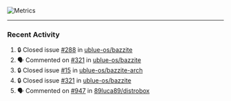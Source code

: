 ![Metrics](https://metrics.lecoq.io/KyleGospo?template=classic&base=header%2C%20activity%2C%20community%2C%20repositories%2C%20metadata&base.indepth=false&base.hireable=false&base.skip=false&config.timezone=America%2FLos_Angeles)

---
### Recent Activity
<!--START_SECTION:activity-->
1. 🔒 Closed issue [#288](https://github.com/ublue-os/bazzite/issues/288) in [ublue-os/bazzite](https://github.com/ublue-os/bazzite)
2. 🗣 Commented on [#321](https://github.com/ublue-os/bazzite/issues/321#issuecomment-1742202555) in [ublue-os/bazzite](https://github.com/ublue-os/bazzite)
3. 🔒 Closed issue [#15](https://github.com/ublue-os/bazzite-arch/issues/15) in [ublue-os/bazzite-arch](https://github.com/ublue-os/bazzite-arch)
4. 🔒 Closed issue [#321](https://github.com/ublue-os/bazzite/issues/321) in [ublue-os/bazzite](https://github.com/ublue-os/bazzite)
5. 🗣 Commented on [#947](https://github.com/89luca89/distrobox/issues/947#issuecomment-1742200593) in [89luca89/distrobox](https://github.com/89luca89/distrobox)
<!--END_SECTION:activity-->

